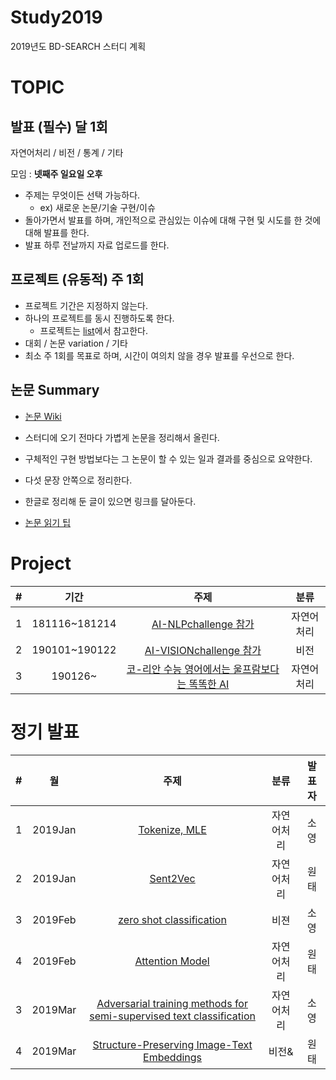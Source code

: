 # Study2019
2019년도 BD-SEARCH 스터디 계획

# TOPIC
## 발표 (필수) 달 1회
자연어처리 / 비전 / 통계 / 기타

모임 : **넷째주 일요일 오후**
- 주제는 무엇이든 선택 가능하다.
  - ex) 새로운 논문/기술 구현/이슈
- 돌아가면서 발표를 하며, 개인적으로 관심있는 이슈에 대해 구현 및 시도를 한 것에 대해 발표를 한다.
- 발표 하루 전날까지 자료 업로드를 한다.

## 프로젝트 (유동적) 주 1회
- 프로젝트 기간은 지정하지 않는다.
- 하나의 프로젝트를 동시 진행하도록 한다.
  - 프로젝트는 [list](https://github.com/BD-SEARCH/MLtutorial/wiki/%ED%95%B4%EB%B3%B4%EB%A9%B4-%EC%A2%8B%EC%9D%84-%ED%94%84%EB%A1%9C%EC%A0%9D%ED%8A%B8%EB%93%A4)에서 참고한다.
- 대회 / 논문 variation / 기타
- 최소 주 1회를 목표로 하며, 시간이 여의치 않을 경우 발표를 우선으로 한다.

## 논문 Summary

- [논문 Wiki](https://github.com/BD-SEARCH/Study2019/wiki)

- 스터디에 오기 전마다 가볍게 논문을 정리해서 올린다.
- 구체적인 구현 방법보다는 그 논문이 할 수 있는 일과 결과를 중심으로 요약한다.
- 다섯 문장 안쪽으로 정리한다.
- 한글로 정리해 둔 글이 있으면 링크를 달아둔다.
- [논문 읽기 팁](http://gradschoolstory.net/terry/readingpapers/)

# Project
|#|기간|주제|분류|
|:---|:---:|:---:|:---:|
|1|181116~181214|[AI-NLPchallenge 참가](https://github.com/BD-SEARCH/nsml_NLPchallenge)|자연어처리|
|2|190101~190122|[AI-VISIONchallenge 참가](https://github.com/BD-SEARCH/nsml_VISIONchallenge)|비전|
|3|190126~|[코-리안 수능 영어에서는 울프람보다는 똑똑한 AI](https://github.com/BD-SEARCH/CSAT-english)|자연어처리|


# 정기 발표 
|#|월|주제|분류|발표자|
|:---|:---:|:---:|:---:|:---:|
|1|2019Jan|[Tokenize, MLE](https://github.com/BD-SEARCH/Study2019/tree/master/presentation/01.2019Jan/S\)%20tokenize%2C%20MLE)|자연어처리|소영|
|2|2019Jan|[Sent2Vec](https://github.com/BD-SEARCH/Study2019/tree/master/presentation/01.2019Jan/W\)%20Sent2Vec)|자연어처리|원태|
|3|2019Feb|[zero shot classification](https://github.com/BD-SEARCH/Study2019/tree/master/presentation/02.2019Feb/S\)%20zero%20shot%20classification)|비젼|소영|
|4|2019Feb|[Attention Model](https://github.com/BD-SEARCH/Study2019/tree/master/presentation/02.2019Feb/W\)%20Attention%20Model)|자연어처리|원태|
|3|2019Mar|[Adversarial training methods for semi-supervised text classification](https://github.com/BD-SEARCH/Study2019/tree/master/presentation/03.2019Mar/S\)%20Adversarial%20training%20methods%20for%20semi-supervised%20text%20classification)|자연어처리|소영|
|4|2019Mar|[Structure-Preserving Image-Text Embeddings](https://github.com/BD-SEARCH/Study2019/tree/master/presentation/03.2019Mar/W\)%20Structure-Preserving%20Image-Text%20Embeddings)|비전&|원태|
